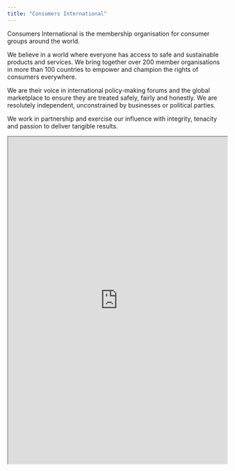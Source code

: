 ```yaml
---
title: "Consumers International"
---
```


Consumers International is the membership organisation for consumer groups around the world.

We believe in a world where everyone has access to safe and sustainable products and services. We bring together over 200 member organisations in more than 100 countries to empower and champion the rights of consumers everywhere.

We are their voice in international policy-making forums and the global marketplace to ensure they are treated safely, fairly and honestly. We are resolutely independent, unconstrained by businesses or political parties.

We work in partnership and exercise our influence with integrity, tenacity and passion to deliver tangible results.

<iframe height="750" width="100%" src="https://ewelton.github.io/ktest/wiki.html#Consumers%20International"></iframe>
